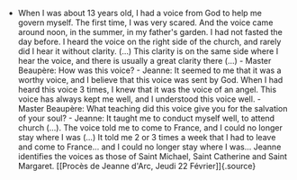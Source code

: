 ﻿- When I was about 13 years old, I had a voice from God to help me govern myself. The first time, I was very scared. And the voice came around noon, in the summer, in my father's garden. I had not fasted the day before. I heard the voice on the right side of the church, and rarely did I hear it without clarity. (...) This clarity is on the same side where I hear the voice, and there is usually a great clarity there (...) - Master Beaupère: How was this voice? - Jeanne: It seemed to me that it was a worthy voice, and I believe that this voice was sent by God. When I had heard this voice 3 times, I knew that it was the voice of an angel. This voice has always kept me well, and I understood this voice well. - Master Beaupère: What teaching did this voice give you for the salvation of your soul? - Jeanne: It taught me to conduct myself well, to attend church (...). The voice told me to come to France, and I could no longer stay where I was (...) It told me 2 or 3 times a week that I had to leave and come to France... and I could no longer stay where I was... Jeanne identifies the voices as those of Saint Michael, Saint Catherine and Saint Margaret. [[Procès de Jeanne d'Arc, Jeudi 22 Février]]{.source}
